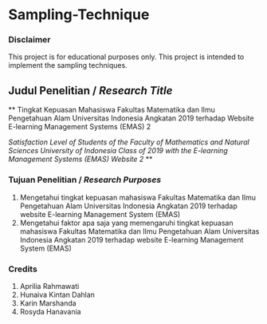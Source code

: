 # Sampling-Technique

### Disclaimer
This project is for educational purposes only. This project is intended to implement the sampling techniques.

## Judul Penelitian / _Research Title_
** Tingkat Kepuasan Mahasiswa Fakultas Matematika dan Ilmu Pengetahuan Alam Universitas Indonesia Angkatan 2019 terhadap Website E-learning Management Systems (EMAS) 2

_Satisfaction Level of Students of the Faculty of Mathematics and Natural Sciences University of Indonesia Class of 2019 with the E-learning Management Systems (EMAS) Website 2_ **

### Tujuan Penelitian / _Research Purposes_
1. Mengetahui tingkat kepuasan mahasiswa Fakultas Matematika dan Ilmu Pengetahuan Alam Universitas Indonesia Angkatan 2019 terhadap website E-learning Management System (EMAS)
2. Mengetahui faktor apa saja yang memengaruhi tingkat kepuasan mahasiswa Fakultas Matematika dan Ilmu Pengetahuan Alam Universitas Indonesia Angkatan 2019 terhadap website E-learning Management System (EMAS)

### Credits
1. Aprilia Rahmawati
2. Hunaiva Kintan Dahlan
3. Karin Marshanda
4. Rosyda Hanavania
